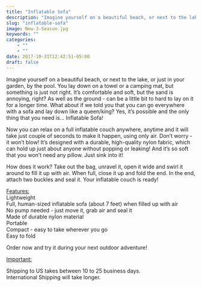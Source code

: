 ```yaml
---
title: "Inflatable Sofa"
description: "Imagine yourself on a beautiful beach, or next to the lake, or just in your garden, by the pool. You lay down on a towel or a camping mat, but something is just not right..."
slug: "inflatable-sofa"
image: New-3-Season.jpg
keywords: ""
categories: 
    - ""
    - ""
date: 2017-10-31T22:42:51-05:00
draft: false
---
```


<p>Imagine yourself on a beautiful beach, or next to the lake, or just in your garden, by the pool. You lay down on a towel or a camping mat, but something is just not right. It’s comfortable and soft, but the sand is annoying, right? As well as the ground - can be a little bit to hard to lay on it for a longer time. What about if we told you that you can go everywhere with a sofa and lay down like a queen/king? Yes, it’s possible and the only thing that you need is… Inflatable Sofa!</p>
<p>Now you can relax on a full inflatable couch anywhere, anytime and it will take just couple of seconds to make it happen, using only air. Don’t worry - it won’t blow! It’s designed with a durable, high-quality nylon fabric, which can hold up just about anyone without popping or leaking! And it’s so soft that you won’t need any pillow. Just sink into it!</p>
<p>How does it work? Take out the bag, unravel it, open it wide and swirl it around to fill it up with air. When full, close it up and fold the end. In the end, attach two buckles and seal it. Your inflatable couch is ready!</p>
<p><u>Features:</u><br> Lightweight<br> Full, human-sized inflatable sofa (about 7 feet) when filled up with air<br> No pump needed - just move it, grab air and seal it<br> Made of durable nylon material<br> Portable<br> Compact - easy to take wherever you go<br> Easy to fold</p>
<p>Order now and try it during your next outdoor adventure!</p>
<p><u>Important:</u></p>
<meta charset="utf-8">
<p><span>S</span><span>hipping to US takes between 10 to 25 business days.&nbsp;</span><br><span>International Shipping will take longer.&nbsp;</span></p>